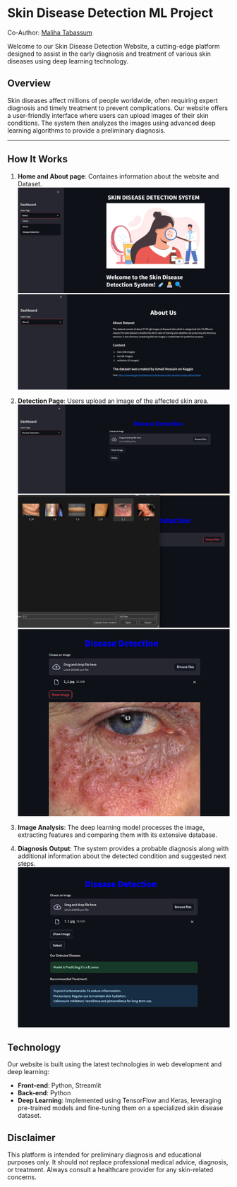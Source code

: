 # Skin Disease Detection ML Project
Co-Author: <a href="github.com/odinpie">Maliha Tabassum</a>

Welcome to our Skin Disease Detection Website, a cutting-edge platform designed to assist in the early diagnosis and treatment of various skin diseases using deep learning technology.

## Overview

Skin diseases affect millions of people worldwide, often requiring expert diagnosis and timely treatment to prevent complications. Our website offers a user-friendly interface where users can upload images of their skin conditions. The system then analyzes the images using advanced deep learning algorithms to provide a preliminary diagnosis.

---

## How It Works
1. **Home and About page**: Containes information about the website and Dataset.
![Home](asset/home.png)
![About](asset/about.png)
1. **Detection Page**: Users upload an image of the affected skin area.
![detection](asset/detection1.png)
![detection](asset/detection2.png)
![detection](asset/detection3.png)

2. **Image Analysis**: The deep learning model processes the image, extracting features and comparing them with its extensive database.
3. **Diagnosis Output**: The system provides a probable diagnosis along with additional information about the detected condition and suggested next steps.
![detection](asset/detection4.png)

## Technology

Our website is built using the latest technologies in web development and deep learning:
- **Front-end**: Python, Streamlit
- **Back-end**: Python
- **Deep Learning**: Implemented using TensorFlow and Keras, leveraging pre-trained models and fine-tuning them on a specialized skin disease dataset.

## Disclaimer

This platform is intended for preliminary diagnosis and educational purposes only. It should not replace professional medical advice, diagnosis, or treatment. Always consult a healthcare provider for any skin-related concerns.

